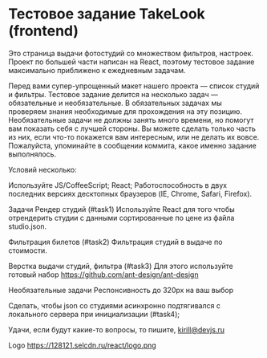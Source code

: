 # Тестовое задание TakeLook (frontend)
Это страница выдачи фотостудий со множеством фильтров, настроек. Проект по большей части написан на React, поэтому тестовое задание максимально приближено к ежедневным задачам.

Перед вами супер-упрощенный макет нашего проекта — список студий и фильтры. Тестовое задание делится на несколько задач — обязательные и необязательные. В обязательных задачах мы проверяем знания необходимые для прохождения на эту позицию. Необязательные задачи не должны занять много времени, но помогут вам показать себя с лучшей стороны. Вы можете сделать только часть из них, если что-то покажется вам интересным, или не делать их вовсе. Пожалуйста, упоминайте в сообщении коммита, какое именно задание выполнялось.

Условий несколько:

Используйте JS/CoffeeScript;
React;
Работоспособность в двух последних версиях десктопных браузеров (IE, Chrome, Safari, Firefox).


Задачи
Рендер студий (#task1)
Используйте React для того чтобы отрендерить студии с данными сортированные по цене из файла studio.json.

Фильтрация билетов (#task2)
Фильтрация студий в выдаче по стоимости.

Верстка выдачи студий, фильтра (#task3)
Для этого используйте готовый набор https://github.com/ant-design/ant-design

Необязательные задачи
Респонсивность до 320px на ваш выбор 

Сделать, чтобы json со студиями асинхронно подтягивался с локального сервера при инициализации (#task4);

Удачи, если будут какие-то вопросы, то пишите, kirill@devjs.ru

Logo https://128121.selcdn.ru/react/logo.png
